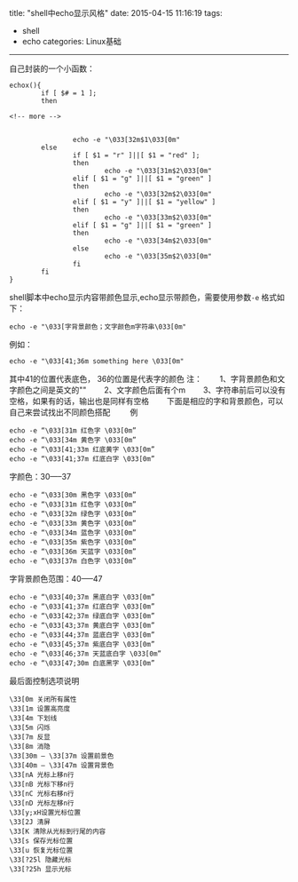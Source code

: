 title: "shell中echo显示风格"
date: 2015-04-15 11:16:19
tags: 
- shell
- echo
categories: Linux基础
---
自己封装的一个小函数：

```shell
echox(){
        if [ $# = 1 ];
        then

<!-- more -->


                echo -e "\033[32m$1\033[0m"
        else
                if [ $1 = "r" ]||[ $1 = "red" ];
                then
                        echo -e "\033[31m$2\033[0m"
                elif [ $1 = "g" ]||[ $1 = "green" ]
                then
                        echo -e "\033[32m$2\033[0m"
                elif [ $1 = "y" ]||[ $1 = "yellow" ]
                then
                        echo -e "\033[33m$2\033[0m"
                elif [ $1 = "g" ]||[ $1 = "green" ]
                then
                        echo -e "\033[34m$2\033[0m"
                else
                        echo -e "\033[35m$2\033[0m"
                fi
        fi
}
```

<!-- more -->

shell脚本中echo显示内容带颜色显示,echo显示带颜色，需要使用参数`-e` 
格式如下： 
```
echo -e "\033[字背景颜色；文字颜色m字符串\033[0m" 
```
例如： 
```
echo -e "\033[41;36m something here \033[0m" 
```
其中41的位置代表底色， 36的位置是代表字的颜色 
注： 
　　1、字背景颜色和文字颜色之间是英文的"" 
　　2、文字颜色后面有个m 
　　3、字符串前后可以没有空格，如果有的话，输出也是同样有空格 
　　下面是相应的字和背景颜色，可以自己来尝试找出不同颜色搭配 
　　
例 

```
echo -e “\033[31m 红色字 \033[0m” 
echo -e “\033[34m 黄色字 \033[0m” 
echo -e “\033[41;33m 红底黄字 \033[0m” 
echo -e “\033[41;37m 红底白字 \033[0m” 
```

字颜色：30—–37 
```
echo -e “\033[30m 黑色字 \033[0m” 
echo -e “\033[31m 红色字 \033[0m” 
echo -e “\033[32m 绿色字 \033[0m” 
echo -e “\033[33m 黄色字 \033[0m” 
echo -e “\033[34m 蓝色字 \033[0m” 
echo -e “\033[35m 紫色字 \033[0m” 
echo -e “\033[36m 天蓝字 \033[0m” 
echo -e “\033[37m 白色字 \033[0m”
```

字背景颜色范围：40—–47 

```
echo -e “\033[40;37m 黑底白字 \033[0m” 
echo -e “\033[41;37m 红底白字 \033[0m” 
echo -e “\033[42;37m 绿底白字 \033[0m” 
echo -e “\033[43;37m 黄底白字 \033[0m” 
echo -e “\033[44;37m 蓝底白字 \033[0m” 
echo -e “\033[45;37m 紫底白字 \033[0m” 
echo -e “\033[46;37m 天蓝底白字 \033[0m” 
echo -e “\033[47;30m 白底黑字 \033[0m” 
```

最后面控制选项说明 
```
\33[0m 关闭所有属性 
\33[1m 设置高亮度 
\33[4m 下划线 
\33[5m 闪烁 
\33[7m 反显 
\33[8m 消隐 
\33[30m — \33[37m 设置前景色 
\33[40m — \33[47m 设置背景色 
\33[nA 光标上移n行 
\33[nB 光标下移n行 
\33[nC 光标右移n行 
\33[nD 光标左移n行 
\33[y;xH设置光标位置 
\33[2J 清屏 
\33[K 清除从光标到行尾的内容 
\33[s 保存光标位置 
\33[u 恢复光标位置 
\33[?25l 隐藏光标 
\33[?25h 显示光标
```